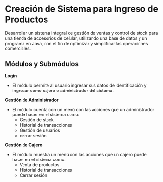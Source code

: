 # Creación de Sistema para Ingreso de Productos
Desarrollar un sistema integral de gestión de ventas y control de stock para una tienda de accesorios de celular, utilizando una base de datos y un programa en Java, con el fin de optimizar y simplificar las operaciones comerciales.


## Módulos y Submódulos
**Login**
* El módulo permite al usuario ingresar sus datos de identificación y ingresar como cajero o administrador del sistema. 

**Gestión de Administrador**
* El módulo cuenta con un menú con las acciones que un administrador puede hacer en el sistema como: 
  - Gestión de stock
  - Historial de transacciones
  - Gestión de usuarios
  - cerrar sesión.

**Gestión de Cajero**
* El módulo muestra un menú con las acciones que un cajero puede hacer en el sistema como: 
  - Venta de productos
  - Historial de transacciones
  - Cerrar sesión
